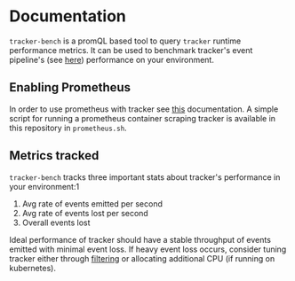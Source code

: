 # Documentation

`tracker-bench` is a promQL based tool to query `tracker` runtime performance metrics.
It can be used to benchmark tracker's event pipeline's (see [here](https://khulnasoft.github.io/tracker/dev/architecture/)) performance on your environment.

## Enabling Prometheus

In order to use prometheus with tracker see [this](https://khulnasoft.github.io/tracker/dev/integrating/prometheus/) documentation.
A simple script for running a prometheus container scraping tracker is available in this repository in `prometheus.sh`.

## Metrics tracked

`tracker-bench` tracks three important stats about tracker's performance in your environment:1
1. Avg rate of events emitted per second
2. Avg rate of events lost per second
3. Overall events lost

Ideal performance of tracker should have a stable throughput of events emitted with minimal event loss. If heavy event loss occurs, consider tuning tracker either through [filtering](https://khulnasoft.github.io/tracker/dev/tracing/event-filtering/) or allocating additional CPU (if running on kubernetes).
